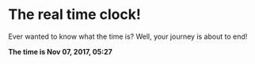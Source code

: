 # The real time clock!

Ever wanted to know what the time is? Well, your journey is about to end!

**The time is Nov 07, 2017, 05:27**